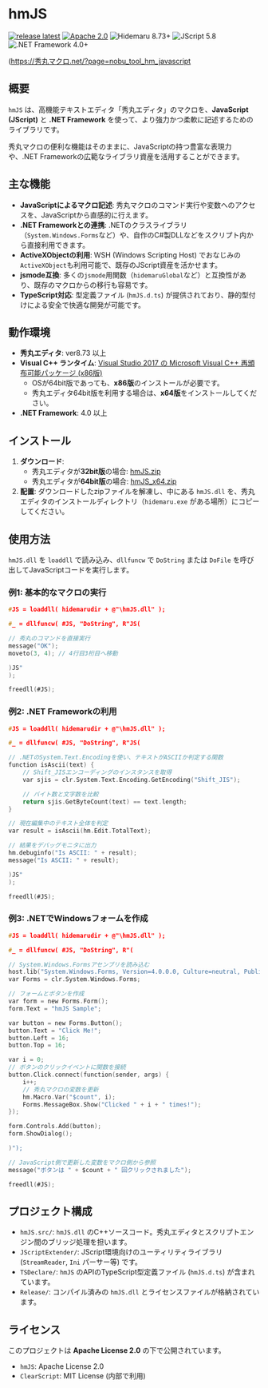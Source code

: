 # hmJS

[![release latest](https://img.shields.io/github/v/release/komiyamma/hm_javascript?label=hmJS&color=6479ff)](https://github.com/komiyamma/hm_javascript/releases)
[![Apache 2.0](https://img.shields.io/badge/license-Apache_2.0-blue.svg?style=flat)](LICENSE.txt)
![Hidemaru 8.73+](https://img.shields.io/badge/Hidemaru-v8.73+-6479ff.svg)
![JScript 5.8](https://img.shields.io/badge/JScript-v5.8-6479ff.svg?logo=javascript&logoColor=white)
![.NET Framework 4.0+](https://img.shields.io/badge/.NET-4.0+-blueviolet.svg?logo=.net)

(https://秀丸マクロ.net/?page=nobu_tool_hm_javascript

## 概要

`hmJS` は、高機能テキストエディタ「秀丸エディタ」のマクロを、**JavaScript (JScript)** と **.NET Framework** を使って、より強力かつ柔軟に記述するためのライブラリです。

秀丸マクロの便利な機能はそのままに、JavaScriptの持つ豊富な表現力や、.NET Frameworkの広範なライブラリ資産を活用することができます。

## 主な機能

*   **JavaScriptによるマクロ記述**: 秀丸マクロのコマンド実行や変数へのアクセスを、JavaScriptから直感的に行えます。
*   **.NET Frameworkとの連携**: .NETのクラスライブラリ（`System.Windows.Forms`など）や、自作のC#製DLLなどをスクリプト内から直接利用できます。
*   **ActiveXObjectの利用**: WSH (Windows Scripting Host) でおなじみの`ActiveXObject`も利用可能で、既存のJScript資産を活かせます。
*   **jsmode互換**: 多くの`jsmode`用関数（`hidemaruGlobal`など）と互換性があり、既存のマクロからの移行も容易です。
*   **TypeScript対応**: 型定義ファイル (`hmJS.d.ts`) が提供されており、静的型付けによる安全で快適な開発が可能です。

## 動作環境

*   **秀丸エディタ**: ver8.73 以上
*   **Visual C++ ランタイム**: [Visual Studio 2017 の Microsoft Visual C++ 再頒布可能パッケージ (x86版)](https://learn.microsoft.com/ja-jp/cpp/windows/latest-supported-vc-redist)
    *   OSが64bit版であっても、**x86版**のインストールが必要です。
    *   秀丸エディタ64bit版を利用する場合は、**x64版**をインストールしてください。
*   **.NET Framework**: 4.0 以上

## インストール

1.  **ダウンロード**:
    *   秀丸エディタが**32bit版**の場合: [hmJS.zip](https://xn--pckzexbx21r8q9b.net/other_soft/hm_javascript/hmJS.zip)
    *   秀丸エディタが**64bit版**の場合: [hmJS_x64.zip](https://xn--pckzexbx21r8q9b.net/other_soft/hm_javascript/hmJS_x64.zip)
2.  **配置**:
    ダウンロードしたzipファイルを解凍し、中にある `hmJS.dll` を、秀丸エディタのインストールディレクトリ（`hidemaru.exe` がある場所）にコピーしてください。

## 使用方法

`hmJS.dll` を `loaddll` で読み込み、`dllfuncw` で `DoString` または `DoFile` を呼び出してJavaScriptコードを実行します。

### 例1: 基本的なマクロの実行

```c
#JS = loaddll( hidemarudir + @"\hmJS.dll" );

#_ = dllfuncw( #JS, "DoString", R"JS(

// 秀丸のコマンドを直接実行
message("OK");
moveto(3, 4); // 4行目3桁目へ移動

)JS"
);

freedll(#JS);
```

### 例2: .NET Frameworkの利用

```c
#JS = loaddll( hidemarudir + @"\hmJS.dll" );

#_ = dllfuncw( #JS, "DoString", R"JS(

// .NETのSystem.Text.Encodingを使い、テキストがASCIIか判定する関数
function isAscii(text) {
    // Shift_JISエンコーディングのインスタンスを取得
    var sjis = clr.System.Text.Encoding.GetEncoding("Shift_JIS");

    // バイト数と文字数を比較
    return sjis.GetByteCount(text) == text.length;
}

// 現在編集中のテキスト全体を判定
var result = isAscii(hm.Edit.TotalText);

// 結果をデバッグモニタに出力
hm.debuginfo("Is ASCII: " + result);
message("Is ASCII: " + result);

)JS"
);

freedll(#JS);
```

### 例3: .NETでWindowsフォームを作成

```c
#JS = loaddll( hidemarudir + @"\hmJS.dll" );

#_ = dllfuncw( #JS, "DoString", R"(

// System.Windows.Formsアセンブリを読み込む
host.lib("System.Windows.Forms, Version=4.0.0.0, Culture=neutral, PublicKeyToken=b77a5c561934e089");
var Forms = clr.System.Windows.Forms;

// フォームとボタンを作成
var form = new Forms.Form();
form.Text = "hmJS Sample";

var button = new Forms.Button();
button.Text = "Click Me!";
button.Left = 16;
button.Top = 16;

var i = 0;
// ボタンのクリックイベントに関数を接続
button.Click.connect(function(sender, args) {
    i++;
    // 秀丸マクロの変数を更新
    hm.Macro.Var("$count", i);
    Forms.MessageBox.Show("Clicked " + i + " times!");
});

form.Controls.Add(button);
form.ShowDialog();

)");

// JavaScript側で更新した変数をマクロ側から参照
message("ボタンは " + $count + " 回クリックされました");

freedll(#JS);
```

## プロジェクト構成

*   `hmJS.src/`: `hmJS.dll` のC++ソースコード。秀丸エディタとスクリプトエンジン間のブリッジ処理を担います。
*   `JScriptExtender/`: JScript環境向けのユーティリティライブラリ (`StreamReader`, `Ini` パーサー等) です。
*   `TSDeclare/`: `hmJS` のAPIのTypeScript型定義ファイル (`hmJS.d.ts`) が含まれています。
*   `Release/`: コンパイル済みの `hmJS.dll` とライセンスファイルが格納されています。

## ライセンス

このプロジェクトは **Apache License 2.0** の下で公開されています。

-   `hmJS`: Apache License 2.0
-   `ClearScript`: MIT License (内部で利用)
